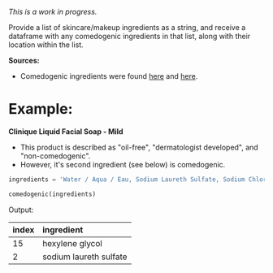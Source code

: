 *This is a work in progress.*

Provide a list of skincare/makeup ingredients as a string, and receive
a dataframe with any comedogenic ingredients in that list, along with
their location within the list.

**Sources:**
- Comedogenic ingredients were found [here](https://www.acne.org/comedogenic-list.html) and [here](http://www.caryskincare.com/acnecomedogeniclist.html).

# Example:

**Clinique Liquid Facial Soap - Mild**

- This product is described as "oil-free", "dermatologist developed", and "non-comedogenic".
- However, it's second ingredient (see below) is comedogenic.

```python
ingredients = 'Water / Aqua / Eau, Sodium Laureth Sulfate, Sodium Chloride, Cocamidopropyl Hydroxysultaine, Lauramidopropyl Betaine, Sodium Cocoyl Sarcosinate, Tea-Cocoyl Glutamate, Di-PPG-2 Myreth-10 Adipate, Aloe Barbadensis Leaf Juice, PEG-120 Methyl Glucose Dioleate, Sucrose, Sodium Hyaluronate, Cetyl Triethylmonium Dimethicone PEG-8 Succinate, Butylene Glycol, Hexylene Glycol, Polyquaternium-7, Laureth-2, Caprylyl Glycol, Sodium Sulfate, Tocopheryl Acetate, EDTA, Disodium EDTA, Phenoxyethanol'
```

```python
comedogenic(ingredients)
```

Output:

| index   | ingredient             |
| :------ | :--------------------- |
| 15      | hexylene glycol        |
| 2       | sodium laureth sulfate |
